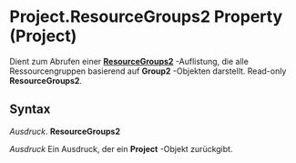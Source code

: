 
# Project.ResourceGroups2 Property (Project)

Dient zum Abrufen einer  **[ResourceGroups2](b1328c39-42bc-4e9b-e268-1f308cd7ebb1.md)** -Auflistung, die alle Ressourcengruppen basierend auf **Group2** -Objekten darstellt. Read-only **ResourceGroups2**.


## Syntax

 _Ausdruck_. **ResourceGroups2**

 _Ausdruck_ Ein Ausdruck, der ein **Project** -Objekt zurückgibt.


